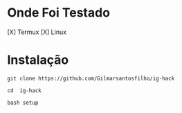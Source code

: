 # Onde Foi Testado

[X] Termux
[X] Linux



# Instalação

```
git clone https://github.com/Gilmarsantosfilho/ig-hack

cd  ig-hack

bash setup
```

